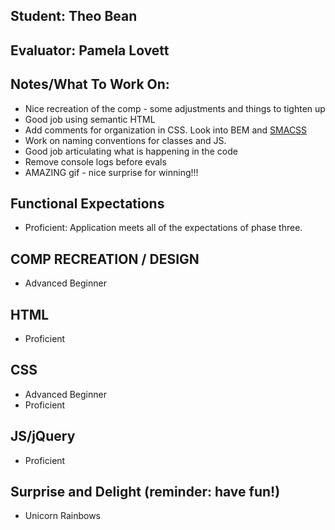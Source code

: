 ## Student: Theo Bean
## Evaluator: Pamela Lovett
## Notes/What To Work On:

- Nice recreation of the comp - some adjustments and things to tighten up
- Good job using semantic HTML
- Add comments for organization in CSS. Look into BEM and [SMACSS](https://smacss.com/)
- Work on naming conventions for classes and JS.
- Good job articulating what is happening in the code
- Remove console logs before evals
- AMAZING gif - nice surprise for winning!!!

## Functional Expectations

* Proficient: Application meets all of the expectations of phase three.  

## COMP RECREATION / DESIGN

* Advanced Beginner  

## HTML

* Proficient  

## CSS

* Advanced Beginner  
* Proficient   


## JS/jQuery

* Proficient 

## Surprise and Delight (reminder: have fun!)

* Unicorn Rainbows  

